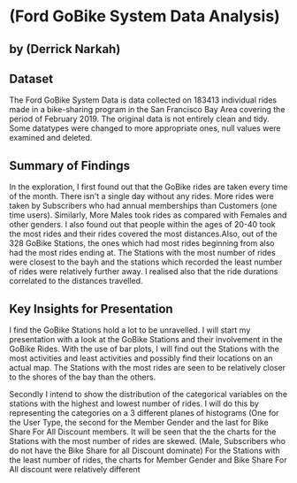 # (Ford GoBike System Data Analysis)
## by (Derrick Narkah)


## Dataset

The Ford GoBike System Data is data collected on 183413 individual rides made in a bike-sharing program in the 
San Francisco Bay Area covering the period of February 2019. The original data is not entirely clean and tidy. 
Some datatypes were changed to more appropriate ones, null values were examined and deleted.

## Summary of Findings

In the exploration, I first found out that the GoBike rides are taken every time of the month. There isn't a single day without any rides.
More rides were taken by Subscribers who had annual memberships than Customers (one time users). 
Similarly, More Males took rides as compared with Females and other genders. I also found out that people within the ages of 20-40 
took the most rides and their rides covered the most distances.Also, out of the 328 GoBike Stations, 
the ones which had most rides beginning from also had the most rides ending at. 
The Stations with the most number of rides were closest to the bayh and the stations which recorded the least number of rides were relatively further away.
I realised also that the ride durations correlated to the distances travelled.


## Key Insights for Presentation

I find the GoBike Stations hold a lot to be unravelled. I will start my presentation with a look at the GoBike Stations and their involvement in the GoBike Rides.
With the use of bar plots, I will find out the Stations with the most activities and least activities and possibly find their locations on an actual map.
The Stations with the most rides are seen to be relatively closer to the shores of the bay than the others.

Secondly I intend to show the distribution of the categorical variables on the stations with the highest and lowest number of rides.
I will do this by representing the categories on a 3 different planes of histograms (One for the User Type, the second for the Member Gender and
the last for Bike Share For All Discount members.
It will be seen that the the charts for the Stations with the most number of rides are skewed. (Male, Subscribers who do not have the Bike Share for all Discount dominate)
For the Stations with the least number of rides, the charts for Member Gender and Bike Share For All discount were relatively different

